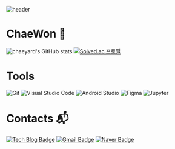 <!--
**chaeyard/chaeyard** is a ✨ _special_ ✨ repository because its `README.md` (this file) appears on your GitHub profile.
Here are some ideas to get you started:
- 🔭 I’m currently working on ...
- 🌱 I’m currently learning ...
- 👯 I’m looking to collaborate on ...
- 🤔 I’m looking for help with ...
- 💬 Ask me about ...
- 📫 How to reach me: ...
- 😄 Pronouns: ...
- ⚡ Fun fact: ...
-->
![header](https://capsule-render.vercel.app/api?type=venom&color=0:F3B0C3,100:FFFFB5&height=200&section=header&text=ChaeWon's%20github&fontSize=70&animation=fadeIn&fontColor=CBAACB)
# ChaeWon 🌱
![chaeyard's GitHub stats](https://github-readme-stats.vercel.app/api?username=chaeyard&theme=rose)
[![Solved.ac 프로필](http://mazassumnida.wtf/api/v2/generate_badge?boj=cwp2002)](https://solved.ac/cwp2002)

# Tools
![Git](https://img.shields.io/badge/Git-F05032.svg?&style=for-the-badge&logo=Git&logoColor=white)
![Visual Studio Code](https://img.shields.io/badge/Visual%20Studio%20Code-007ACC.svg?&style=for-the-badge&logo=Visual%20Studio%20Code&logoColor=white)
![Android Studio](https://img.shields.io/badge/Android%20Studio-3DDC84.svg?&style=for-the-badge&logo=Android%20Studio&logoColor=white)
![Figma](https://img.shields.io/badge/Figma-F24E1E.svg?&style=for-the-badge&logo=Figma&logoColor=white)
![Jupyter](https://img.shields.io/badge/Jupyter-F37626.svg?&style=for-the-badge&logo=Jupyter&logoColor=white)

# Contacts :mailbox_with_mail: 
[![Tech Blog Badge](http://img.shields.io/badge/-Tech%20blog-black?style=flat-square&logo=github&link=https://chaeyard.github.io/)](https://chaeyard.github.io/)
[![Gmail Badge](https://img.shields.io/badge/Gmail-d14836?style=flat-square&logo=Gmail&logoColor=white&link=mailto:pcodnjs0917@gmail.com)](mailto:pcodnjs0917@gmail.com)
[![Naver Badge](https://img.shields.io/badge/Naver-03C75A?style=flat-square&logo=Naver&logoColor=white&link=mailto:cwp2002@naver.com)](mailto:cwp2002@naver.com)

